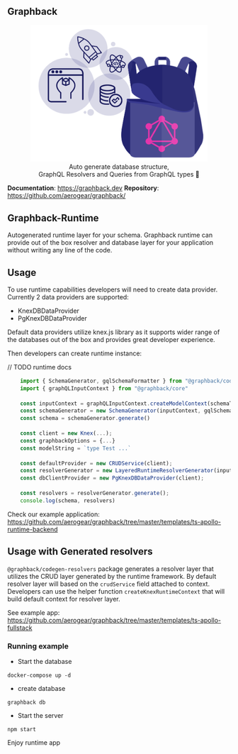 ## Graphback

<p align="center">
  <img width="400" src="https://github.com/aerogear/graphback/raw/master/website/static/img/graphback.png">
  <br/>
  Auto generate database structure, <br/>
  GraphQL Resolvers and Queries from GraphQL types 🚀
</p>

**Documentation**: https://graphback.dev
**Repository**: https://github.com/aerogear/graphback/

## Graphback-Runtime 

Autogenerated runtime layer for your schema.
Graphback runtime can provide out of the box resolver and database layer for your application
without writing any line of the code.

## Usage

To use runtime capabilities developers will need to create data provider.
Currently 2 data providers are supported:

 - KnexDBDataProvider
 - PgKnexDBDataProvider

Default data providers utilize knex.js library as it supports wider range of the databases out of the box
and provides great developer experience. 

Then developers can create runtime instance:

// TODO runtime docs

```ts
    import { SchemaGenerator, gqlSchemaFormatter } from "@graphback/codegen-schema"
    import { graphQLInputContext } from "@graphback/core"

    const inputContext = graphQLInputContext.createModelContext(schemaText, {})
    const schemaGenerator = new SchemaGenerator(inputContext, gqlSchemaFormatter)
    const schema = schemaGenerator.generate()

    const client = new Knex(...);
    const graphbackOptions = {...}
    const modelString = `type Test ...`
    
    const defaultProvider = new CRUDService(client);
    const resolverGenerator = new LayeredRuntimeResolverGenerator(inputContext, defaultProvider)
    const dbClientProvider = new PgKnexDBDataProvider(client);
    
    const resolvers = resolverGenerator.generate();
    console.log(schema, resolvers)
```    


Check our example application: https://github.com/aerogear/graphback/tree/master/templates/ts-apollo-runtime-backend

## Usage with Generated resolvers

`@graphback/codegen-resolvers` package generates a resolver layer that utilizes the CRUD layer generated by the runtime framework.
By default resolver layer will based on the `crudService` field attached to context.
Developers can use the helper function `createKnexRuntimeContext` that will build default context for resolver layer.

See example app:
https://github.com/aerogear/graphback/tree/master/templates/ts-apollo-fullstack

### Running example

- Start the database
```
docker-compose up -d
```

- create database
```
graphback db
```
- Start the server
```
npm start
```

Enjoy runtime app
